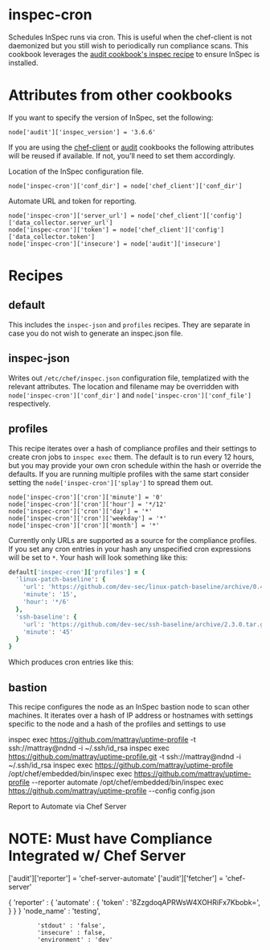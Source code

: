 # inspec-cron

Schedules InSpec runs via cron. This is useful when the chef-client is not daemonized but you still wish to periodically run compliance scans. This cookbook leverages the [audit cookbook's inspec recipe](https://github.com/chef-cookbooks/audit/blob/master/recipes/inspec.rb) to ensure InSpec is installed.

# Attributes from other cookbooks

If you want to specify the version of InSpec, set the following:

    node['audit']['inspec_version'] = '3.6.6'

If you are using the [chef-client](https://github.com/cookbooks/chef-client/) or [audit](https://github.com/chef-cookbooks/audit) cookbooks the following attributes will be reused if available. If not, you'll need to set them accordingly.

Location of the InSpec configuration file.

    node['inspec-cron']['conf_dir'] = node['chef_client']['conf_dir']

Automate URL and token for reporting.

    node['inspec-cron']['server_url'] = node['chef_client']['config']['data_collector.server_url']
    node['inspec-cron']['token'] = node['chef_client']['config']['data_collector.token']
    node['inspec-cron']['insecure'] = node['audit']['insecure']

# Recipes

## default

This includes the `inspec-json` and `profiles` recipes. They are separate in case you do not wish to generate an inspec.json file.

## inspec-json

Writes out `/etc/chef/inspec.json` configuration file, templatized with the relevant attributes. The location and filename may be overridden with `node['inspec-cron']['conf_dir']` and `node['inspec-cron']['conf_file']` respectively.

## profiles

This recipe iterates over a hash of compliance profiles and their settings to create cron jobs to `inspec exec` them. The default is to run every 12 hours, but you may provide your own cron schedule within the hash or override the defaults. If you are running multiple profiles with the same start consider setting the `node['inspec-cron']['splay']` to spread them out.

    node['inspec-cron']['cron']['minute'] = '0'
    node['inspec-cron']['cron']['hour'] = '*/12'
    node['inspec-cron']['cron']['day'] = '*'
    node['inspec-cron']['cron']['weekday'] = '*'
    node['inspec-cron']['cron']['month'] = '*'

Currently only URLs are supported as a source for the compliance profiles. If you set any cron entries in your hash any unspecified cron expressions will be set to `*`. Your hash will look something like this:

```ruby
default['inspec-cron']['profiles'] = {
  'linux-patch-baseline': {
    'url': 'https://github.com/dev-sec/linux-patch-baseline/archive/0.4.0.zip',
    'minute': '15',
    'hour': '*/6'
  },
  'ssh-baseline': {
    'url': 'https://github.com/dev-sec/ssh-baseline/archive/2.3.0.tar.gz',
    'minute': '45'
  }
}
```

Which produces cron entries like this:

## bastion

This recipe configures the node as an InSpec bastion node to scan other machines. It iterates over a hash of IP address or hostnames with settings specific to the node and a hash of the profiles and settings to use

inspec exec https://github.com/mattray/uptime-profile -t ssh://mattray@ndnd -i ~/.ssh/id_rsa
inspec exec https://github.com/mattray/uptime-profile.git -t ssh://mattray@ndnd -i ~/.ssh/id_rsa
inspec exec https://github.com/mattray/uptime-profile
/opt/chef/embedded/bin/inspec exec https://github.com/mattray/uptime-profile --reporter automate
/opt/chef/embedded/bin/inspec exec https://github.com/mattray/uptime-profile --config config.json

Report to Automate via Chef Server
# NOTE: Must have Compliance Integrated w/ Chef Server
['audit']['reporter'] = 'chef-server-automate'
['audit']['fetcher'] = 'chef-server'

{
    'reporter' : {
        'automate' : {
            'token' : '8ZzgdoqAPRWsW4XOHRiFx7Kbobk=',
        }
    }
}
            'node_name' : 'testing',

            'stdout' : 'false',
            'insecure' : false,
            'environment' : 'dev'
